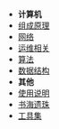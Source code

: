 - **计算机**
- [组成原理](/computer/base/ '冯诺依曼')
- [网络](/computer/network/ '计算机网络')
- [运维相关](/ops/)
- [算法](/algorithm/)
- [数据结构](/structure/)
- **其他**
- [使用说明](others/)
- [书海遗珠](/book/)
- [工具集](/tools/)
